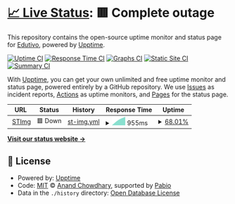 # [📈 Live Status](https://edutivo.github.io/edutivouptime): <!--live status--> **🟥 Complete outage**

This repository contains the open-source uptime monitor and status page for [Edutivo](http://www.edutivo.com.br), powered by [Upptime](https://github.com/upptime/upptime).

[![Uptime CI](https://github.com/edutivo/edutivouptime/workflows/Uptime%20CI/badge.svg)](https://github.com/edutivo/edutivouptime/actions?query=workflow%3A%22Uptime+CI%22)
[![Response Time CI](https://github.com/edutivo/edutivouptime/workflows/Response%20Time%20CI/badge.svg)](https://github.com/edutivo/edutivouptime/actions?query=workflow%3A%22Response+Time+CI%22)
[![Graphs CI](https://github.com/edutivo/edutivouptime/workflows/Graphs%20CI/badge.svg)](https://github.com/edutivo/edutivouptime/actions?query=workflow%3A%22Graphs+CI%22)
[![Static Site CI](https://github.com/edutivo/edutivouptime/workflows/Static%20Site%20CI/badge.svg)](https://github.com/edutivo/edutivouptime/actions?query=workflow%3A%22Static+Site+CI%22)
[![Summary CI](https://github.com/edutivo/edutivouptime/workflows/Summary%20CI/badge.svg)](https://github.com/edutivo/edutivouptime/actions?query=workflow%3A%22Summary+CI%22)

With [Upptime](https://upptime.js.org), you can get your own unlimited and free uptime monitor and status page, powered entirely by a GitHub repository. We use [Issues](https://github.com/edutivo/edutivouptime/issues) as incident reports, [Actions](https://github.com/edutivo/edutivouptime/actions) as uptime monitors, and [Pages](https://edutivo.github.io/edutivouptime) for the status page.

<!--start: status pages-->
<!-- This summary is generated by Upptime (https://github.com/upptime/upptime) -->
<!-- Do not edit this manually, your changes will be overwritten -->
<!-- prettier-ignore -->
| URL | Status | History | Response Time | Uptime |
| --- | ------ | ------- | ------------- | ------ |
| <img alt="" src="https://icons.duckduckgo.com/ip3/stimg.edutivo.com.br.ico" height="13"> [STImg](https://stimg.edutivo.com.br) | 🟥 Down | [st-img.yml](https://github.com/edutivo/edutivouptime/commits/HEAD/history/st-img.yml) | <details><summary><img alt="Response time graph" src="./graphs/st-img/response-time-week.png" height="20"> 955ms</summary><br><a href="https://edutivo.github.io/edutivouptime/history/st-img"><img alt="Response time 955" src="https://img.shields.io/endpoint?url=https%3A%2F%2Fraw.githubusercontent.com%2Fedutivo%2Fedutivouptime%2FHEAD%2Fapi%2Fst-img%2Fresponse-time.json"></a><br><a href="https://edutivo.github.io/edutivouptime/history/st-img"><img alt="24-hour response time 1073" src="https://img.shields.io/endpoint?url=https%3A%2F%2Fraw.githubusercontent.com%2Fedutivo%2Fedutivouptime%2FHEAD%2Fapi%2Fst-img%2Fresponse-time-day.json"></a><br><a href="https://edutivo.github.io/edutivouptime/history/st-img"><img alt="7-day response time 955" src="https://img.shields.io/endpoint?url=https%3A%2F%2Fraw.githubusercontent.com%2Fedutivo%2Fedutivouptime%2FHEAD%2Fapi%2Fst-img%2Fresponse-time-week.json"></a><br><a href="https://edutivo.github.io/edutivouptime/history/st-img"><img alt="30-day response time 955" src="https://img.shields.io/endpoint?url=https%3A%2F%2Fraw.githubusercontent.com%2Fedutivo%2Fedutivouptime%2FHEAD%2Fapi%2Fst-img%2Fresponse-time-month.json"></a><br><a href="https://edutivo.github.io/edutivouptime/history/st-img"><img alt="1-year response time 955" src="https://img.shields.io/endpoint?url=https%3A%2F%2Fraw.githubusercontent.com%2Fedutivo%2Fedutivouptime%2FHEAD%2Fapi%2Fst-img%2Fresponse-time-year.json"></a></details> | <details><summary><a href="https://edutivo.github.io/edutivouptime/history/st-img">68.01%</a></summary><a href="https://edutivo.github.io/edutivouptime/history/st-img"><img alt="All-time uptime 68.01%" src="https://img.shields.io/endpoint?url=https%3A%2F%2Fraw.githubusercontent.com%2Fedutivo%2Fedutivouptime%2FHEAD%2Fapi%2Fst-img%2Fuptime.json"></a><br><a href="https://edutivo.github.io/edutivouptime/history/st-img"><img alt="24-hour uptime 61.53%" src="https://img.shields.io/endpoint?url=https%3A%2F%2Fraw.githubusercontent.com%2Fedutivo%2Fedutivouptime%2FHEAD%2Fapi%2Fst-img%2Fuptime-day.json"></a><br><a href="https://edutivo.github.io/edutivouptime/history/st-img"><img alt="7-day uptime 68.01%" src="https://img.shields.io/endpoint?url=https%3A%2F%2Fraw.githubusercontent.com%2Fedutivo%2Fedutivouptime%2FHEAD%2Fapi%2Fst-img%2Fuptime-week.json"></a><br><a href="https://edutivo.github.io/edutivouptime/history/st-img"><img alt="30-day uptime 68.01%" src="https://img.shields.io/endpoint?url=https%3A%2F%2Fraw.githubusercontent.com%2Fedutivo%2Fedutivouptime%2FHEAD%2Fapi%2Fst-img%2Fuptime-month.json"></a><br><a href="https://edutivo.github.io/edutivouptime/history/st-img"><img alt="1-year uptime 68.01%" src="https://img.shields.io/endpoint?url=https%3A%2F%2Fraw.githubusercontent.com%2Fedutivo%2Fedutivouptime%2FHEAD%2Fapi%2Fst-img%2Fuptime-year.json"></a></details>

<!--end: status pages-->

[**Visit our status website →**](https://edutivo.github.io/edutivouptime)

## 📄 License

- Powered by: [Upptime](https://github.com/upptime/upptime)
- Code: [MIT](./LICENSE) © [Anand Chowdhary](https://anandchowdhary.com), supported by [Pabio](https://pabio.com)
- Data in the `./history` directory: [Open Database License](https://opendatacommons.org/licenses/odbl/1-0/)
